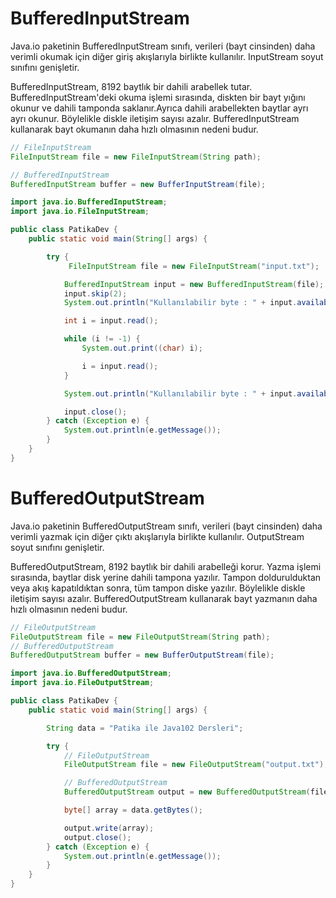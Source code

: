 # BufferedInputStream
Java.io paketinin BufferedInputStream sınıfı, verileri (bayt cinsinden) daha verimli okumak için diğer giriş akışlarıyla birlikte kullanılır. InputStream soyut sınıfını genişletir.

BufferedInputStream, 8192 baytlık bir dahili arabellek tutar. BufferedInputStream'deki okuma işlemi sırasında, diskten bir bayt yığını okunur ve dahili tamponda saklanır.Ayrıca dahili arabellekten baytlar ayrı ayrı okunur. Böylelikle diskle iletişim sayısı azalır. BufferedInputStream kullanarak bayt okumanın daha hızlı olmasının nedeni budur.
```java
// FileInputStream
FileInputStream file = new FileInputStream(String path);

// BufferedInputStream
BufferedInputStream buffer = new BufferInputStream(file);
```
```java
import java.io.BufferedInputStream;
import java.io.FileInputStream;

public class PatikaDev {
    public static void main(String[] args) {

        try {
             FileInputStream file = new FileInputStream("input.txt");

            BufferedInputStream input = new BufferedInputStream(file);
            input.skip(2);
            System.out.println("Kullanılabilir byte : " + input.available());

            int i = input.read();

            while (i != -1) {
                System.out.print((char) i);

                i = input.read();
            }

            System.out.println("Kullanılabilir byte : " + input.available());

            input.close();
        } catch (Exception e) {
            System.out.println(e.getMessage());
        }
    }
}
```
# BufferedOutputStream
Java.io paketinin BufferedOutputStream sınıfı, verileri (bayt cinsinden) daha verimli yazmak için diğer çıktı akışlarıyla birlikte kullanılır. OutputStream soyut sınıfını genişletir.

BufferedOutputStream, 8192 baytlık bir dahili arabelleği korur. Yazma işlemi sırasında, baytlar disk yerine dahili tampona yazılır. Tampon doldurulduktan veya akış kapatıldıktan sonra, tüm tampon diske yazılır. Böylelikle diskle iletişim sayısı azalır. BufferedOutputStream kullanarak bayt yazmanın daha hızlı olmasının nedeni budur.
```java
// FileOutputStream 
FileOutputStream file = new FileOutputStream(String path); 
// BufferedOutputStream 
BufferedOutputStream buffer = new BufferOutputStream(file);
```
```java
import java.io.BufferedOutputStream;
import java.io.FileOutputStream;

public class PatikaDev {
    public static void main(String[] args) {

        String data = "Patika ile Java102 Dersleri";

        try {
            // FileOutputStream
            FileOutputStream file = new FileOutputStream("output.txt");

            // BufferedOutputStream
            BufferedOutputStream output = new BufferedOutputStream(file);

            byte[] array = data.getBytes();

            output.write(array);
            output.close();
        } catch (Exception e) {
            System.out.println(e.getMessage());
        }
    }
}
```